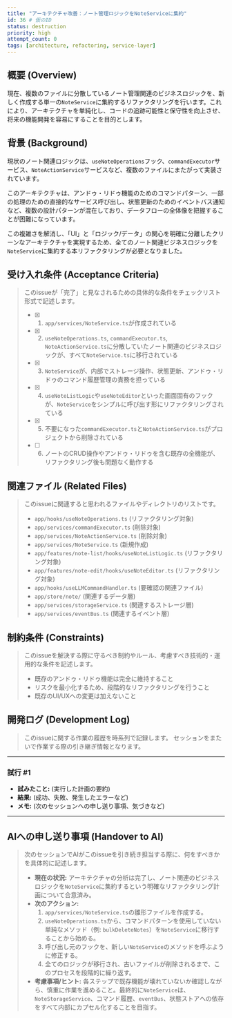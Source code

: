 ```yaml
---
title: "アーキテクチャ改善：ノート管理ロジックをNoteServiceに集約"
id: 36 # 仮のID
status: destruction
priority: high
attempt_count: 0
tags: [architecture, refactoring, service-layer]
---
```


## 概要 (Overview)

現在、複数のファイルに分散しているノート管理関連のビジネスロジックを、新しく作成する単一の`NoteService`に集約するリファクタリングを行います。これにより、アーキテクチャを単純化し、コードの追跡可能性と保守性を向上させ、将来の機能開発を容易にすることを目的とします。

## 背景 (Background)

現状のノート関連ロジックは、`useNoteOperations`フック、`commandExecutor`サービス、`NoteActionService`サービスなど、複数のファイルにまたがって実装されています。

このアーキテクチャは、アンドゥ・リドゥ機能のためのコマンドパターン、一部の処理のための直接的なサービス呼び出し、状態更新のためのイベントバス通知など、複数の設計パターンが混在しており、データフローの全体像を把握することが困難になっています。

この複雑さを解消し、「UI」と「ロジック/データ」の関心を明確に分離したクリーンなアーキテクチャを実現するため、全てのノート関連ビジネスロジックを`NoteService`に集約する本リファクタリングが必要となりました。

## 受け入れ条件 (Acceptance Criteria)

> このissueが「完了」と見なされるための具体的な条件をチェックリスト形式で記述します。
>
> - [x] 1. `app/services/NoteService.ts`が作成されている
> - [x] 2. `useNoteOperations.ts`, `commandExecutor.ts`, `NoteActionService.ts`に分散していたノート関連のビジネスロジックが、すべて`NoteService.ts`に移行されている
> - [x] 3. `NoteService`が、内部でストレージ操作、状態更新、アンドゥ・リドゥのコマンド履歴管理の責務を担っている
> - [x] 4. `useNoteListLogic`や`useNoteEditor`といった画面固有のフックが、`NoteService`をシンプルに呼び出す形にリファクタリングされている
> - [x] 5. 不要になった`commandExecutor.ts`と`NoteActionService.ts`がプロジェクトから削除されている
> - [ ] 6. ノートのCRUD操作やアンドゥ・リドゥを含む既存の全機能が、リファクタリング後も問題なく動作する

## 関連ファイル (Related Files)

> このissueに関連すると思われるファイルやディレクトリのリストです。
>
> - `app/hooks/useNoteOperations.ts` (リファクタリング対象)
> - `app/services/commandExecutor.ts` (削除対象)
> - `app/services/NoteActionService.ts` (削除対象)
> - `app/services/NoteService.ts` (新規作成)
> - `app/features/note-list/hooks/useNoteListLogic.ts` (リファクタリング対象)
> - `app/features/note-edit/hooks/useNoteEditor.ts` (リファクタリング対象)
> - `app/hooks/useLLMCommandHandler.ts` (要確認の関連ファイル)
> - `app/store/note/` (関連するデータ層)
> - `app/services/storageService.ts` (関連するストレージ層)
> - `app/services/eventBus.ts` (関連するイベント層)

## 制約条件 (Constraints)

> このissueを解決する際に守るべき制約やルール、考慮すべき技術的・運用的な条件を記述します。
>
> - 既存のアンドゥ・リドゥ機能は完全に維持すること
> - リスクを最小化するため、段階的なリファクタリングを行うこと
> - 既存のUI/UXへの変更は加えないこと

## 開発ログ (Development Log)

> このissueに関する作業の履歴を時系列で記録します。
> セッションをまたいで作業する際の引き継ぎ情報となります。

---
### 試行 #1

- **試みたこと:** (実行した計画の要約)
- **結果:** (成功、失敗、発生したエラーなど)
- **メモ:** (次のセッションへの申し送り事項、気づきなど)

---

## AIへの申し送り事項 (Handover to AI)

> 次のセッションでAIがこのissueを引き続き担当する際に、何をすべきかを具体的に記述します。
>
> - **現在の状況:** アーキテクチャの分析は完了し、ノート関連のビジネスロジックを`NoteService`に集約するという明確なリファクタリング計画について合意済み。
> - **次のアクション:**
>   1. `app/services/NoteService.ts`の雛形ファイルを作成する。
>   2. `useNoteOperations.ts`から、コマンドパターンを使用していない単純なメソッド（例: `bulkDeleteNotes`）を`NoteService`に移行することから始める。
>   3. 呼び出し元のフックを、新しい`NoteService`のメソッドを呼ぶように修正する。
>   4. 全てのロジックが移行され、古いファイルが削除されるまで、このプロセスを段階的に繰り返す。
> - **考慮事項/ヒント:** 各ステップで既存機能が壊れていないか確認しながら、慎重に作業を進めること。最終的に`NoteService`は、`NoteStorageService`、コマンド履歴、`eventBus`、状態ストアへの依存をすべて内部にカプセル化することを目指す。
